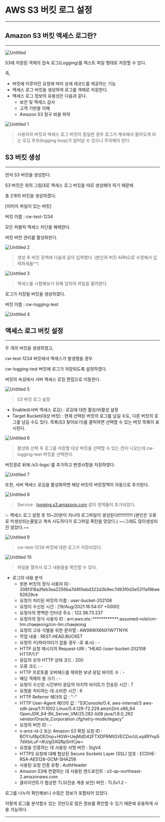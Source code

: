 # AWS S3 버킷 로그 설정

---

## Amazon S3 버킷 액세스 로그란?

---

![Untitled](https://user-images.githubusercontent.com/84123877/182093559-f142d141-f073-4109-ab14-95f3bb431fea.png)

S3에 저장된 객체의 접속 로그(Logging)를 텍스트 파일 형태로 저장할 수 있다.

즉, 

- 버킷에 이루어진 요청에 따라 상세 레코드를 제공하는 기능
- 액세스 로그 버킷을 생성하여 로그를 객체로 저장한다.
- 액세스 로그 정보의 유용성은 다음과 같다.
    - 보안 및 액세스 감사
    - 고객 기반을 이해
    - Amazon S3 청구 비용 파악

![Untitled 1](https://user-images.githubusercontent.com/84123877/182093534-a9593307-acd1-40a9-afa7-a410cdeac730.png)

> 사용자의 버킷과 액세스 로그 버킷이 동일한 경우 로그가 계속해서 들어오게 되는
로깅 루프(logging loop)가 일어날 수 있으니 주의해야 한다.
> 

## S3 버킷 생성

---

먼저 S3 버킷을 생성한다.

S3 버킷은 위의 그림대로 액세스 로그 버킷을 따로 생성해야 하기 때문에

총 2개의 버킷을 생성하겠다.

[이미지 파일이 있는 버킷]

버킷 이름 : cw-test-1234

모든 퍼블릭 액세스 차단을 해제한다.

버킷 버전 관리를 활성화한다.

![Untitled 2](https://user-images.githubusercontent.com/84123877/182093540-f6bd65c2-713c-4722-b9e8-1cd2d86744e7.png)

> 생성 후 버킷 정책에 다음과 같이 입력했다.
(본인의 버킷 ARN으로 수정해서 입력하세욤^^)
> 

![Untitled 3](https://user-images.githubusercontent.com/84123877/182093541-a19bdf14-cc9c-482f-9436-caa36ec94413.png)

> 액세스를 시험해보기 위해 임의의 파일을 올려본다.
> 

로그가 저장될 버킷을 생성하였다.

버킷 이름 : cw-logging-test

![Untitled 4](https://user-images.githubusercontent.com/84123877/182093542-e2f8c86f-340b-4da3-95c2-0653bd699e90.png)

## 액세스 로그 버킷 설정

---

두 개의 버킷을 생셩하였고,

cw-test-1234 버킷에서 액세스가 발생했을 경우

cw-logging-test 버킷에 로그가 저장되도록 설정하겠다.

버킷의 속성에서 서버 엑세스 로킹 편집으로 이동한다.

![Untitled 5](https://user-images.githubusercontent.com/84123877/182093544-fbb88084-83a6-4a82-901e-19bf1a0e625b.png)

> S3 버킷 로그 설정
> 

- Enabled(서버 액세스 로깅) 
: 로깅에 대한 활성/비활성 설정
- Target Bucket(대상 버킷)
: 현재 선택된 버킷의 로그를 남길 수도, 다른 버킷의 로그를 남길 수도 있다.
목록(S3 찾아보기)를 클릭하면 선택할 수 있는 버킷 목록이 표시된다.

![Untitled 6](https://user-images.githubusercontent.com/84123877/182093545-ae4ccfe4-5fcd-44ce-af02-c30886f745ad.png)

> 활성화 선택 후 로그를 저장할 대상 버킷을 선택할 수 있는 칸이 나오는데
cw-logging-test 버킷을 선택한다.
> 

버킷경로 뒤에 /s3-logs/ 를 추가하고 변경사항을 저장하였다.

![Untitled 7](https://user-images.githubusercontent.com/84123877/182093547-0e9585cb-40da-4959-882c-dc706bdb9f28.png)

또한, 서버 액세스 로깅을 활성화하면 해당 버킷의 버킷정책이 자동으로 추가된다.

![Untitled 8](https://user-images.githubusercontent.com/84123877/182093553-baef8c9f-fade-427a-a344-8496b83ef624.png)

> Service : [logging.s3.amazons.com](http://logging.s3.amazons.com) 같이 정책들이 추가되었다.
> 

<aside>
💥 액세스 로그 설정 후 10~20분이 지나야 로그파일이 생성된다!!!!!!!!!!!!
(본인은 오류로 미생성되는줄알고 계속 시도하다가 로그파일 폭탄을 맞았다.)
~~그래도 많이생성되진 않았다.~~

</aside>

![Untitled 9](https://user-images.githubusercontent.com/84123877/182093556-e3fb25f2-d0ab-41ae-becf-8353e3435471.png)

> cw-test-1234 버킷에 대한 로그가 저장되었다.
> 

![Untitled 10](https://user-images.githubusercontent.com/84123877/182093557-928c401a-724f-48e1-8b62-7dcc7d334db8.png)

> 파일을 열어서 로그 내용들을 확인할 수 있다.
> 

- 로그의 내용 분석
    - 원본 버킷의 정식 사용자 ID : 306f318a2feb3ea2256ba7d4f0ebd322d3b9ec7d93f0d3e5311a19bee92629ce
    - 요청이 처리된 버킷의 이름 : user-bucket-202108
    - 요청이 수신된 시간 : [19/Aug/2021:16:54:07 +0000]
    - 요청자의 명백한 인터넷 주소 : 122.38.73.237
    - 요청자의 정식 사용자 ID : arn:aws:sts::************:assumed-role/cm-lim.chaejeong/cm-lim.chaejeong
    - 요청의 고유 식별을 위한 문자열 : AW98WX6NX1W7TNYK
    - 작업 내용 : REST.HEAD.BUCKET
    - 요청의 키(파라미터가 없을 경우 -로 표시) : -
    - HTTP 요청 메시지의 Request-URI : "HEAD /user-bucket-202108 HTTP/1.1"
    - 응답의 숫자 HTTP 상태 코드 : 200
    - 오류 코드 : -
    - HTTP 프로토콜 오버헤드를 제외한 보낸 응답 바이트 수 : -
    - 해당 객체의 총 크기 : -
    - 요청이 수신된 시간부터 응답의 마지막 바이트가 전송된 시간 : 7
    - 요청을 처리하는 데 소비한 시간 : 6
    - HTTP Referrer 헤더의 값 : "-"
    - HTTP User-Agent 헤더의 값 : "S3Console/0.4, aws-internal/3 aws-sdk-java/1.11.1002 Linux/5.4.129-72.229.amzn2int.x86_64 OpenJDK_64-Bit_Server_VM/25.282-b08 java/1.8.0_282 vendor/Oracle_Corporation cfg/retry-mode/legacy"
    - 요청의 버전 ID : -
    - x-amz-id-2 또는 Amazon S3 확장 요청 ID : BOY/uf8pOEOnp+HGW+UejMdD42FTXDPRMtGVECDorULxq4RYnp57dXbiLuF+8U/gGXQRpSn1Cjw=
    - 요청을 인증하는 데 사용된 서명 버전 : SigV4
    - HTTPS 요청에 대해 협상된 Secure Sockets Layer (SSL) 암호 : ECDHE-RSA-AES128-GCM-SHA256
    - 사용된 요청 인증 유형 : AuthHeader
    - Amazon S3에 연결하는 데 사용된 엔드포인트 : s3-ap-northeast-2.amazonaws.com
    - 클라이언트가 협상한 TLS(전송 계층 보안) 버전 : TLSv1.2 -
    

로그를 나누어 확인해보니 수많은 정보가 포함되어 있었다.

이렇게 로그를 분석할수 있는 것만으로 많은 정보를 확인할 수 있기 때문에 유용하게 사용 가능하다.

---
